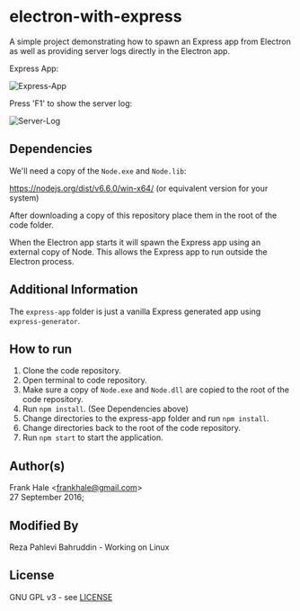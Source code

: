 # electron-with-express

A simple project demonstrating how to spawn an Express app from Electron as well
as providing server logs directly in the Electron app.

Express App:

![Express-App](screenshots/express-app.png)

Press 'F1' to show the server log:

![Server-Log](screenshots/server-log.png)

## Dependencies

We'll need a copy of the `Node.exe` and `Node.lib`:

https://nodejs.org/dist/v6.6.0/win-x64/ (or equivalent version for your system)

After downloading a copy of this repository place them in the root of the code
folder.

When the Electron app starts it will spawn the Express app using an external
copy of Node. This allows the Express app to run outside the Electron process.

## Additional Information

The `express-app` folder is just a vanilla Express generated app using
`express-generator`.

## How to run

1. Clone the code repository.
2. Open terminal to code repository.
3. Make sure a copy of `Node.exe` and `Node.dll` are copied to the root of the code repository.
4. Run `npm install`. (See Dependencies above)
5. Change directories to the express-app folder and run `npm install`.
6. Change directories back to the root of the code repository.
7. Run `npm start` to start the application.

## Author(s)

Frank Hale &lt;frankhale@gmail.com&gt;  
27 September 2016;

## Modified By
Reza Pahlevi Bahruddin - Working on Linux

## License

GNU GPL v3 - see [LICENSE](LICENSE)
